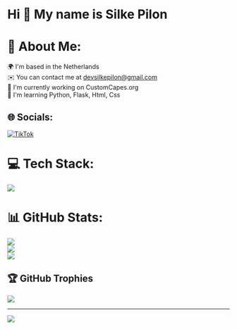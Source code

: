 Hi 👋 My name is Silke Pilon
============================
# 💫 About Me:
🌍  I'm based in the Netherlands<br>✉️  You can contact me at devsilkepilon@gmail.com<br>🚀  I'm currently working on CustomCapes.org<br>🧠  I'm learning Python, Flask, Html, Css


## 🌐 Socials:
[![TikTok](https://img.shields.io/badge/TikTok-%23000000.svg?logo=TikTok&logoColor=white)](https://tiktok.com/@@customcapes) 

# 💻 Tech Stack:
<p align="left"> <a href="https://github.com/aspekts"><img src="https://skillicons.dev/icons?i=aws,azure,bash,bootstrap,cpp,cloudflare,css,discord,bots,express,fastapi,gcp,git,heroku,github,v,vim,regex,html,js,jquery,nodejs,linux,md,mysql,redis,mongodb,netlify,nextjs,py,react,sqlite,swift,ts,vscode"> </a> </p>


# 📊 GitHub Stats:
![](https://github-readme-stats.vercel.app/api?username=SilkePilon&theme=dark&hide_border=true&include_all_commits=true&count_private=true)<br/>
![](https://github-readme-streak-stats.herokuapp.com/?user=SilkePilon&theme=dark&hide_border=true)<br/>
![](https://github-readme-stats.vercel.app/api/top-langs/?username=SilkePilon&theme=dark&hide_border=true&include_all_commits=true&count_private=true&layout=compact)

## 🏆 GitHub Trophies
![](https://github-profile-trophy.vercel.app/?username=SilkePilon&theme=dark_dimmed&no-frame=true&no-bg=true&margin-w=4)

---
[![](https://visitcount.itsvg.in/api?id=SilkePilon&icon=2&color=0)](https://visitcount.itsvg.in)

